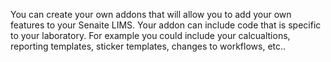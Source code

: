 You can create your own addons that will allow you to add your own features to your Senaite LIMS. Your addon can include code 
that is specific to your laboratory. For example you could include your calcualtions, reporting templates, sticker templates,  changes to workflows, etc..

